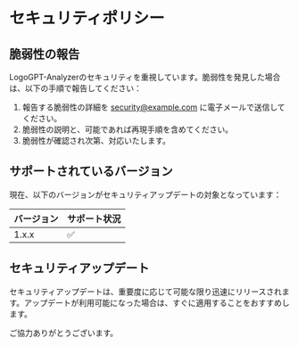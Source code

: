 # セキュリティポリシー

## 脆弱性の報告

LogoGPT-Analyzerのセキュリティを重視しています。脆弱性を発見した場合は、以下の手順で報告してください：

1. 報告する脆弱性の詳細を [security@example.com](mailto:edp@city.kosai.lg.jp) に電子メールで送信してください。
2. 脆弱性の説明と、可能であれば再現手順を含めてください。
3. 脆弱性が確認され次第、対応いたします。

## サポートされているバージョン

現在、以下のバージョンがセキュリティアップデートの対象となっています：

| バージョン | サポート状況 |
| -------- | ---------- |
| 1.x.x    | :white_check_mark: |

## セキュリティアップデート

セキュリティアップデートは、重要度に応じて可能な限り迅速にリリースされます。アップデートが利用可能になった場合は、すぐに適用することをおすすめします。

ご協力ありがとうございます。